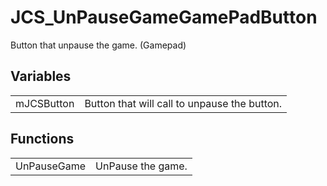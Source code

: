 # JCS_UnPauseGameGamePadButton

Button that unpause the game. (Gamepad)


## Variables

<table>
  <tr>
    <td>mJCSButton</td>
    <td>Button that will call to unpause the button.</td>
  </tr>
</table>


## Functions

<table>
  <tr>
    <td>UnPauseGame</td>
    <td>UnPause the game.</td>
  </tr>
</table>
